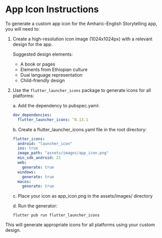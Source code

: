 # App Icon Instructions

To generate a custom app icon for the Amharic-English Storytelling app, you will need to:

1. Create a high-resolution icon image (1024x1024px) with a relevant design for the app.
   
   Suggested design elements:
   - A book or pages
   - Elements from Ethiopian culture
   - Dual language representation
   - Child-friendly design

2. Use the `flutter_launcher_icons` package to generate icons for all platforms:

   a. Add the dependency to pubspec.yaml:
   ```yaml
   dev_dependencies:
     flutter_launcher_icons: ^0.13.1
   ```

   b. Create a flutter_launcher_icons.yaml file in the root directory:
   ```yaml
   flutter_icons:
     android: "launcher_icon"
     ios: true
     image_path: "assets/images/app_icon.png"
     min_sdk_android: 21
     web:
       generate: true
     windows:
       generate: true
     macos:
       generate: true
   ```

   c. Place your icon as app_icon.png in the assets/images/ directory

   d. Run the generator:
   ```
   flutter pub run flutter_launcher_icons
   ```

This will generate appropriate icons for all platforms using your custom design. 
